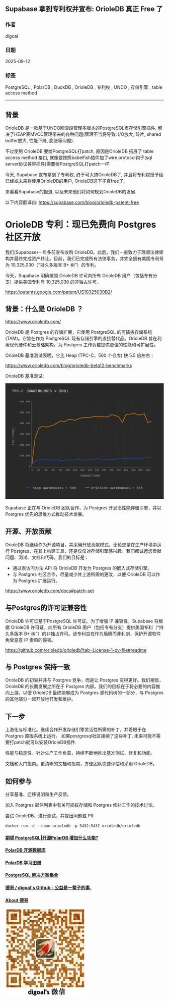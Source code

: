 ## Supabase 拿到专利权并宣布: OrioleDB 真正 Free 了     
                                                                                                              
### 作者                                                                                  
digoal                                                                                  
                                                                                         
### 日期                                                                                       
2025-09-12                                                                                 
                                                                                      
### 标签                                                                                    
PostgreSQL , PolarDB , DuckDB , OrioleDB , 专利权 , UNDO , 存储引擎 , table access method    
                                                                                                             
----                                                                                      
                                                                                                    
## 背景        
OrioleDB 是一款基于UNDO回滚段管理多版本的PostgreSQL表存储引擎插件, 解决了HEAP表MVCC管理带来的各种问题(管理不当将导致: I/O放大, 碎片, shared buffer放大, 性能下降, 膨胀等问题).    
    
不过使用 OrioleDB 要给PostgreSQL打patch, 原因是OrioleDB 拓展了 table access method 接口, 就像要按照babelfish插件加了wire protocol钩子(sql server协议兼容插件)需要给PostgreSQL打patch一样.     
    
今天, Supabase 宣布拿到了专利权, 终于可大搞OrioleDB了, 并且将专利权授予给已经或未来将使用OrioleDB的用户, OrioleDB这下子真free了.     
    
来看看Supabase的报道, 以及未来他们将如何规划OrioleDB的发展.    
    
以下内容翻译自: https://supabase.com/blog/orioledb-patent-free    
    
# OrioleDB 专利：现已免费向 Postgres 社区开放    
    
我们(Supabase)一年多前宣布收购 OrioleDB。此后，我们一直致力于理顺法律架构并最终完成资产转让。目前，我们已完成所有法律事务，并完全拥有美国专利号为 10,325,030（“持久多版本 B+ 树”）的专利。    
    
今天，Supabase 明确按照 OrioleDB 许可向所有 OrioleDB 用户（包括专有分支）提供美国专利号 10,325,030 的非独占许可。    
    
https://patents.google.com/patent/US10325030B2/    
    
## 背景：什么是 OrioleDB ？    
https://www.orioledb.com/    
    
OrioleDB 是 Postgres 的存储扩展，它使用 PostgreSQL 的可插拔存储系统(TAM)。它旨在作为 PostgreSQL 现有存储引擎的直接替代品。OrioleDB 旨在利用现代硬件和云基础架构，为 Postgres 工作负载提供更佳的性能和可扩展性。    
    
OrioleDB 基准测试表明，它比 Heap (TPC-C，500 个仓库) 快 5.5 倍左右：    
    
https://www.orioledb.com/blog/orioledb-beta12-benchmarks    
    
OrioleDB 基准测试:     
    
![pic](20250912_06_pic_001.webp)    
    
Supabase 正在与 OrioleDB 团队合作，为 Postgres 开发高性能存储引擎，并以 Postgres 优先的思维方式推动技术发展。    
    
## 开源、开放贡献    
OrioleDB 将继续作为开源项目，并采用开放贡献模式。无论您是在生产环境中运行 Postgres，在其上构建工具，还是仅仅对存储引擎感兴趣，我们都诚邀您贡献问题、测试、文档和代码。我们的目标是：    
    
- 通过表访问方法 API 将 OrioleDB 开发为 Postgres 的嵌入式存储引擎。    
- 与 Postgres 社区合作，尽量减少并上游所需的更改，以便 OrioleDB 可以作为 Postgres 扩展运行。    
    
https://www.orioledb.com/docs#patch-set    
    
## 与Postgres的许可证兼容性    
OrioleDB 许可证基于PostgreSQL 许可证。为了增强 IP 兼容性，Supabase 将根据 OrioleDB 许可证，向所有 OrioleDB 用户（包括专有分支）提供美国专利（“持久多版本 B+ 树”）的非独占许可。该专利旨在作为盾牌而非利剑，保护开源软件免受恶意 IP 索赔的侵害。    
    
https://github.com/orioledb/orioledb?tab=License-1-ov-file#readme    
    
## 与 Postgres 保持一致    
OrioleDB 的初衷并非与 Postgres 竞争，而是让 Postgres 变得更好。我们相信，OrioleDB 的长期发展之所在于 Postgres 内部。我们的目标在于将必要的内容推向上游，以便 OrioleDB 最终能够成为 Postgres 源代码树的一部分，与 Postgres 的其他部分一起开放地开发和维护。    
    
## 下一步    
上游化与标准化。继续合作开发存储引擎灵活性所需的补丁，并着眼于在 Postgres 原版系统上运行。 如果postgresql社区接纳了这些补丁, 未来可能不需要打patch就可以安装OrioleDB插件.     
    
性能与稳定性。针对生产工作负载，持续不断地推出基准测试、修复和功能。    
    
文档和入门指南。更清晰的文档和指南，方便团队快速评估和采用 OrioleDB。    
    
## 如何参与    
分享基准、迁移说明和生产反馈。    
    
加入 Postgres 邮件列表中有关可插拔存储和 Postgres 修补工作的技术讨论。    
    
尝试 OrioleDB，进行测试，并提出问题或 PR    
```    
docker run -d --name orioledb -p 5432:5432 orioledb/orioledb    
```    
  
    
      
#### [期望 PostgreSQL|开源PolarDB 增加什么功能?](https://github.com/digoal/blog/issues/76 "269ac3d1c492e938c0191101c7238216")
  
  
#### [PolarDB 开源数据库](https://openpolardb.com/home "57258f76c37864c6e6d23383d05714ea")
  
  
#### [PolarDB 学习图谱](https://www.aliyun.com/database/openpolardb/activity "8642f60e04ed0c814bf9cb9677976bd4")
  
  
#### [PostgreSQL 解决方案集合](../201706/20170601_02.md "40cff096e9ed7122c512b35d8561d9c8")
  
  
#### [德哥 / digoal's Github - 公益是一辈子的事.](https://github.com/digoal/blog/blob/master/README.md "22709685feb7cab07d30f30387f0a9ae")
  
  
#### [About 德哥](https://github.com/digoal/blog/blob/master/me/readme.md "a37735981e7704886ffd590565582dd0")
  
  
![digoal's wechat](../pic/digoal_weixin.jpg "f7ad92eeba24523fd47a6e1a0e691b59")
  
